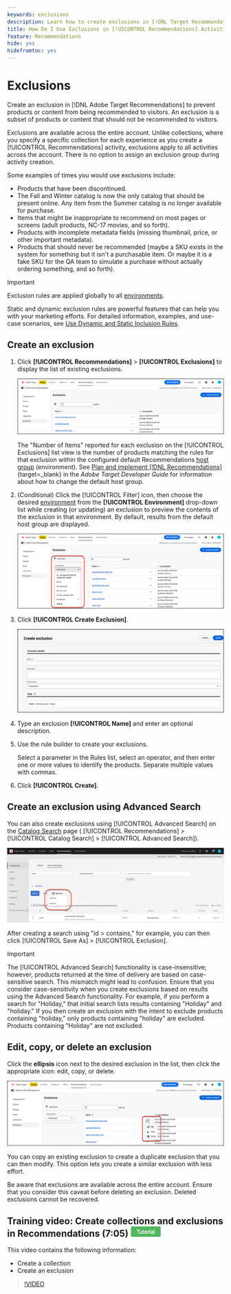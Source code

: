 ```yaml
---
keywords: exclusions
description: Learn how to create exclusions in [!DNL Target Recommendations] to prevent products or content from being recommended to visitors.
title: How Do I Use Exclusions in [!UICONTROL Recommendations] Activities?
feature: Recommendations
hide: yes
hidefromtoc: yes
---
```

# Exclusions

Create an exclusion in [!DNL Adobe Target Recommendations] to prevent products or content from being recommended to visitors. An exclusion is a subset of products or content that should not be recommended to visitors.

Exclusions are available across the entire account. Unlike collections, where you specify a specific collection for each experience as you create a [!UICONTROL Recommendations] activity, exclusions apply to all activities across the account. There is no option to assign an exclusion group during activity creation.

Some examples of times you would use exclusions include:

* Products that have been discontinued.
* The Fall and Winter catalog is now the only catalog that should be present online. Any item from the Summer catalog is no longer available for purchase.
* Items that might be inappropriate to recommend on most pages or screens (adult products, NC-17 movies, and so forth).
* Products with incomplete metadata fields (missing thumbnail, price, or other important metadata).
* Products that should never be recommended (maybe a SKU exists in the system for something but it isn't a purchasable item. Or maybe it is a fake SKU for the QA team to simulate a purchase without actually ordering something, and so forth).

>[!IMPORTANT]
>
>Exclusion rules are applied globally to all [environments](/help/main/administrating-target/environments.md).
>
>Static and dynamic exclusion rules are powerful features that can help you with your marketing efforts. For detailed information, examples, and use-case scenarios, see [Use Dynamic and Static Inclusion Rules](/help/main/c-recommendations/c-algorithms/use-dynamic-and-static-inclusion-rules.md#concept_4CB5C0FA705D4E449BD0B37B3D987F9F).

## Create an exclusion

1. Click **[!UICONTROL Recommendations]** > **[!UICONTROL Exclusions]** to display the list of existing exclusions.

   ![exclusions_list image](assets/exclusions-list.png)

   The "Number of Items" reported for each exclusion on the [!UICONTROL Exclusions] list view is the number of products matching the rules for that exclusion within the configured default Recommendations [host group](/help/main/administrating-target/hosts.md) (environment). See [Plan and implement [!DNL Recommendations]](https://experienceleague.adobe.com/en/docs/target-dev/developer/recommendations){target=_blank} in the *Adobe Target Developer Guide* for information about how to change the default host group.

1. (Conditional) Click the [!UICONTROL Filter] icon, then choose the desired [environment](/help/main/administrating-target/environments.md) from the **[!UICONTROL Environment]** drop-down list while creating (or updating) an exclusion to preview the contents of the exclusion in that environment. By default, results from the default host group are displayed.

   ![Create Exclusion](/help/main/c-recommendations/c-products/assets/choose-environment.png)

1. Click **[!UICONTROL Create Exclusion]**.

   ![Create exclusion dialog box](/help/main/c-recommendations/c-products/assets/create-exclusion.png)

1. Type an exclusion **[!UICONTROL Name]** and enter an optional description.

1. Use the rule builder to create your exclusions.

   Select a parameter in the Rules list, select an operator, and then enter one or more values to identify the products. Separate multiple values with commas.

1. Click **[!UICONTROL Create]**.

## Create an exclusion using Advanced Search

You can also create exclusions using [!UICONTROL Advanced Search] on the [Catalog Search](/help/main/c-recommendations/c-products/catalog-search.md#save-as) page ( [!UICONTROL Recommendations] > [!UICONTROL Catalog Search] > [!UICONTROL Advanced Search]). 

![Save as dialog](/help/main/c-recommendations/c-products/assets/save-as.png)

After creating a search using "id > contains," for example, you can then click [!UICONTROL Save As] > [!UICONTROL Exclusion].

>[!IMPORTANT]
>
>The [!UICONTROL Advanced Search] functionality is case-insensitive; however, products returned at the time of delivery are based on case-sensitive search. This mismatch might lead to confusion. Ensure that you consider case-sensitivity when you create exclusions based on results using the Advanced Search functionality. For example, if you perform a search for "Holiday," that initial search lists results containing "Holiday" and "holiday." If you then create an exclusion with the intent to exclude products containing "holiday," only products containing "holiday" are excluded. Products containing "Holiday" are not excluded.

## Edit, copy, or delete an exclusion

Click the **ellipsis** icon next to the desired exclusion in the list, then click the appropriate icon: edit, copy, or delete.

 ![Options: edit, copy, and delete](/help/main/c-recommendations/c-products/assets/edit-copy-delete.png)

You can copy an existing exclusion to create a duplicate exclusion that you can then modify. This option lets you create a similar exclusion with less effort.

Be aware that exclusions are available across the entire account. Ensure that you consider this caveat before deleting an exclusion. Deleted exclusions cannot be recovered.

## Training video: Create collections and exclusions in Recommendations (7:05) ![Tutorial badge](/help/main/assets/tutorial.png)

This video contains the following information:

* Create a collection
* Create an exclusion

>[!VIDEO](https://video.tv.adobe.com/v/27689)